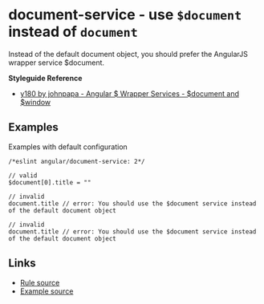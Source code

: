 <!-- WARNING: Generated documentation. Edit docs and examples in the rule and examples file ('rules/document-service.js', 'examples/document-service.js'). -->

# document-service - use `$document` instead of `document`

Instead of the default document object, you should prefer the AngularJS wrapper service $document.

**Styleguide Reference**

* [y180 by johnpapa - Angular $ Wrapper Services - $document and $window](https://github.com/johnpapa/angular-styleguide#style-y180)

## Examples

Examples with default configuration

    /*eslint angular/document-service: 2*/

    // valid
    $document[0].title = ""

    // invalid
    document.title // error: You should use the $document service instead of the default document object

    // invalid
    document.title // error: You should use the $document service instead of the default document object

## Links

* [Rule source](../rules/document-service.js)
* [Example source](../examples/document-service.js)
